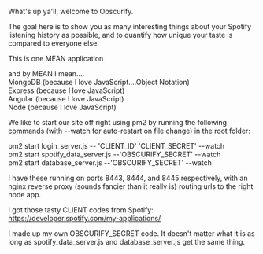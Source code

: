 What's up ya'll, welcome to Obscurify.

The goal here is to show you as many interesting things about
your Spotify listening history as possible, and to quantify
how unique your taste is compared to everyone else.

This is one MEAN application

and by MEAN I mean....<br />
MongoDB (because I love JavaScript....Object Notation)<br />
Express (because I love JavaScript)<br />
Angular (because I love JavaScript)<br />
Node (because I love JavaScript)

We like to start our site off right using pm2
by running the following commands (with --watch for auto-restart on file change) in the root folder:

pm2 start login_server.js -- 'CLIENT_ID' 'CLIENT_SECRET' --watch<br />
pm2 start spotify_data_server.js --'OBSCURIFY_SECRET' --watch<br />
pm2 start database_server.js --'OBSCURIFY_SECRET' --watch<br />


I have these running on ports 8443, 8444, and 8445 respectively, with an nginx reverse proxy (sounds fancier than it really is) routing urls to the right node app.


I got those tasty CLIENT codes from Spotify:
https://developer.spotify.com/my-applications/

I made up my own OBSCURIFY_SECRET code. It doesn't matter what it is as long as spotify_data_server.js and database_server.js get the same thing.

